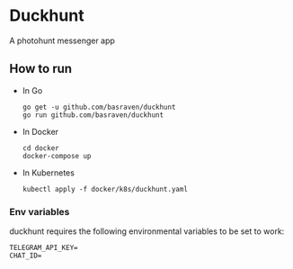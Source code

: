 # Duckhunt
A photohunt messenger app

## How to run

* In Go
    ```shell
    go get -u github.com/basraven/duckhunt
    go run github.com/basraven/duckhunt
    ```
* In Docker
    ```shell
    cd docker
    docker-compose up
    ```
* In Kubernetes
    ```shell
    kubectl apply -f docker/k8s/duckhunt.yaml
    ```
### Env variables
duckhunt requires the following environmental variables to be set to work:
```
TELEGRAM_API_KEY=
CHAT_ID=
```